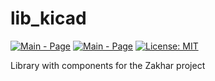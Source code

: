 # lib_kicad

[![Main - Page](https://img.shields.io/badge/Project-Zakhar%20the%20Robot-yellow)](https://zakhar-the-robot.github.io/doc/ "See the Project Main Page") [![Main - Page](https://img.shields.io/badge/Sources-Zakhar%20the%20Robot-blue)](https://github.com/Zakhar-the-Robot "See Project Sources on Github")
[![License: MIT](https://img.shields.io/badge/License-MIT-yellow.svg)](https://opensource.org/licenses/MIT)

Library with components for the Zakhar project

